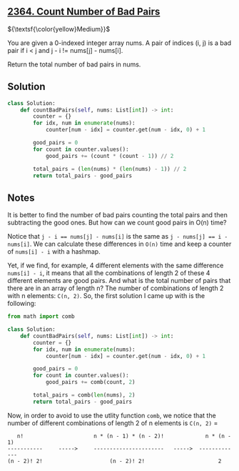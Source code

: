 ## [2364. Count Number of Bad Pairs](https://leetcode.com/problems/count-number-of-bad-pairs/)

${\textsf{\color{yellow}Medium}}$

You are given a 0-indexed integer array nums. A pair of indices (i, j) is a bad pair if i < j and j - i != nums[j] - nums[i].

Return the total number of bad pairs in nums.

## Solution
```python
class Solution:
    def countBadPairs(self, nums: List[int]) -> int:
        counter = {}
        for idx, num in enumerate(nums):
            counter[num - idx] = counter.get(num - idx, 0) + 1

        good_pairs = 0
        for count in counter.values():
            good_pairs += (count * (count - 1)) // 2

        total_pairs = (len(nums) * (len(nums) - 1)) // 2
        return total_pairs - good_pairs
```

## Notes
It is better to find the number of bad pairs counting the total pairs and then subtracting the good ones. But how can we count good pairs in O(n) time?

Notice that `j - i == nums[j] - nums[i]` is the same as `j - nums[j] == i - nums[i]`. We can calculate these differences in `O(n)` time and keep a counter of `nums[i] - i` with a hashmap.

Yet, if we find, for example, 4 different elements with the same difference `nums[i] - i`, it means that all the combinations of length 2 of these 4 different elements are good pairs.
And what is the total number of pairs that there are in an array of length n? The number of combinations of length 2 with n elements: `C(n, 2)`. 
So, the first solution I came up with is the following:
```python
from math import comb

class Solution:
    def countBadPairs(self, nums: List[int]) -> int:
        counter = {}
        for idx, num in enumerate(nums):
            counter[num - idx] = counter.get(num - idx, 0) + 1

        good_pairs = 0
        for count in counter.values():
            good_pairs += comb(count, 2)

        total_pairs = comb(len(nums), 2)
        return total_pairs - good_pairs
```

Now, in order to avoid to use the utlity function `comb`, we notice that the number of different combinations of length 2 of n elements is `C(n, 2)` = 
```
   n!                      n * (n - 1) * (n - 2)!             n * (n - 1)
-----------     ----->     ----------------------   ----->  ------------- 
(n - 2)! 2!                     (n - 2)! 2!                       2
```